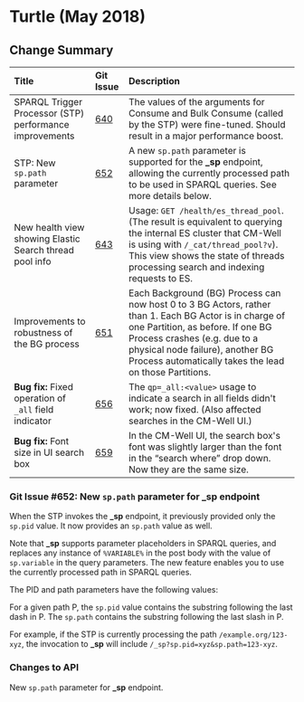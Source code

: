 # Turtle (May 2018)



## Change Summary


 Title | Git Issue | Description 
:------|:----------|:------------
SPARQL Trigger Processor (STP) performance improvements | [640](https://github.com/thomsonreuters/CM-Well/pull/640) | The values of the arguments for Consume and Bulk Consume (called by the STP) were fine-tuned. Should result in a major performance boost.
STP: New ```sp.path``` parameter | [652](https://github.com/thomsonreuters/CM-Well/pull/652) | A new ```sp.path``` parameter is supported for the **_sp** endpoint, allowing the currently processed path to be used in SPARQL queries. See more details below. 
New health view showing Elastic Search thread pool info | [643](https://github.com/thomsonreuters/CM-Well/pull/643) | Usage: ```GET /health/es_thread_pool```. (The result is equivalent to querying the internal ES cluster that CM-Well is using with ```/_cat/thread_pool?v```). This view shows the state of threads processing search and indexing requests to ES.
Improvements to robustness of the BG process | [651](https://github.com/thomsonreuters/CM-Well/pull/651) | Each Background (BG) Process can now host 0 to 3 BG Actors, rather than 1. Each BG Actor is in charge of one Partition, as before. If one BG Process crashes (e.g. due to a physical node failure), another BG Process automatically takes the lead on those Partitions. 
**Bug fix:** Fixed operation of ```_all``` field indicator | [656](https://github.com/thomsonreuters/CM-Well/pull/656) | The ```qp=_all:<value>``` usage to indicate a search in all fields didn't work; now fixed. (Also affected searches in the CM-Well UI.)
**Bug fix:** Font size in UI search box | [659](https://github.com/thomsonreuters/CM-Well/pull/659) | In the CM-Well UI, the search box's font was slightly larger than the font in the “search where” drop down. Now they are the same size. 

### Git Issue #652: New ```sp.path``` parameter for _sp endpoint

When the STP invokes the **_sp** endpoint, it previously provided only the ```sp.pid``` value.
It now provides an ```sp.path``` value as well.

Note that **_sp** supports parameter placeholders in SPARQL queries, and replaces any instance of ```%VARIABLE%``` in the post body with the value of ```sp.variable``` in the query parameters. The new feature enables you to use the currently processed path in SPARQL queries.

The PID and path parameters have the following values: 

For a given path P, the ```sp.pid``` value contains the substring following the last dash in P.
The ```sp.path``` contains the substring following the last slash in P. 

For example, if the STP is currently processing the path ```/example.org/123-xyz```, the invocation to **_sp** will include ```/_sp?sp.pid=xyz&sp.path=123-xyz```.


### Changes to API

New ```sp.path``` parameter for **_sp** endpoint.

